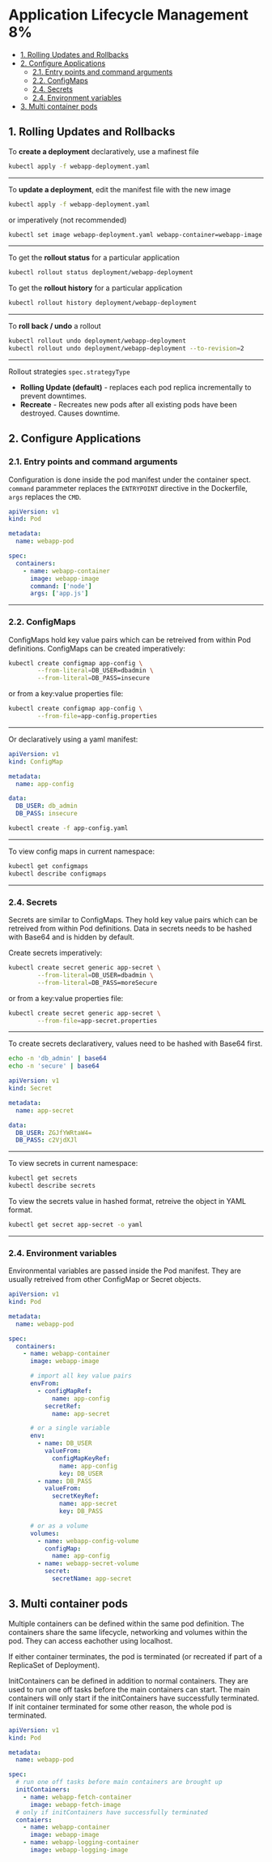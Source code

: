 # Application Lifecycle Management 8%

- [1. Rolling Updates and Rollbacks](#1-rolling-updates-and-rollbacks)
- [2. Configure Applications](#2-configure-applications)
  - [2.1. Entry points and command arguments](#21-entry-points-and-command-arguments)
  - [2.2. ConfigMaps](#22-configmaps)
  - [2.4. Secrets](#24-secrets)
  - [2.4. Environment variables](#24-environment-variables)
- [3. Multi container pods](#3-multi-container-pods)

## 1. Rolling Updates and Rollbacks

To **create a deployment** declaratively, use a mafinest file

```bash
kubectl apply -f webapp-deployment.yaml
```

---

To **update a deployment**, edit the manifest file with the new image

```bash
kubectl apply -f webapp-deployment.yaml
```

or imperatively (not recommended)

```bash
kubectl set image webapp-deployment.yaml webapp-container=webapp-image:2.0
```

---

To get the **rollout status** for a particular application

```bash
kubectl rollout status deployment/webapp-deployment
```

To get the **rollout history** for a particular application

```bash
kubectl rollout history deployment/webapp-deployment
```

---

To **roll back / undo** a rollout

```bash
kubectl rollout undo deployment/webapp-deployment
kubectl rollout undo deployment/webapp-deployment --to-revision=2
```

---

Rollout strategies `spec.strategyType`

- **Rolling Update (default)** - replaces each pod replica incrementally to prevent downtimes.
- **Recreate** - Recreates new pods after all existing pods have been destroyed. Causes downtime.

## 2. Configure Applications

### 2.1. Entry points and command arguments

Configuration is done inside the pod manifest under the container spect. `command` parammeter replaces the `ENTRYPOINT` directive in the Dockerfile, `args` replaces the `CMD`.

```yaml
apiVersion: v1
kind: Pod

metadata:
  name: webapp-pod

spec:
  containers:
    - name: webapp-container
      image: webapp-image
      command: ['node']
      args: ['app.js']
```

---

### 2.2. ConfigMaps

ConfigMaps hold key value pairs which can be retreived from within Pod definitions. ConfigMaps can be created imperatively:

```bash
kubectl create configmap app-config \
        --from-literal=DB_USER=dbadmin \
        --from-literal=DB_PASS=insecure
```

or from a key:value properties file:

```bash
kubectl create configmap app-config \
        --from-file=app-config.properties
```

---

Or declaratively using a yaml manifest:

```yaml
apiVersion: v1
kind: ConfigMap

metadata:
  name: app-config

data:
  DB_USER: db_admin
  DB_PASS: insecure
```

```bash
kubectl create -f app-config.yaml
```

---

To view config maps in current namespace:

```bash
kubectl get configmaps
kubectl describe configmaps
```

---

### 2.4. Secrets

Secrets are similar to ConfigMaps. They hold key value pairs which can be retreived from within Pod definitions. Data in secrets needs to be hashed with Base64 and is hidden by default.

Create secrets imperatively:

```bash
kubectl create secret generic app-secret \
        --from-literal=DB_USER=dbadmin \
        --from-literal=DB_PASS=moreSecure
```

or from a key:value properties file:

```bash
kubectl create secret generic app-secret \
        --from-file=app-secret.properties
```

---

To create secrets declarativery, values need to be hashed with Base64 first.

```bash
echo -n 'db_admin' | base64
echo -n 'secure' | base64
```

```yaml
apiVersion: v1
kind: Secret

metadata:
  name: app-secret

data:
  DB_USER: ZGJfYWRtaW4=
  DB_PASS: c2VjdXJl
```

---

To view secrets in current namespace:

```bash
kubectl get secrets
kubectl describe secrets
```

To view the secrets value in hashed format, retreive the object in YAML format.

```bash
kubectl get secret app-secret -o yaml
```

---

### 2.4. Environment variables

Environmental variables are passed inside the Pod manifest. They are usually retreived from other ConfigMap or Secret objects.

```yaml
apiVersion: v1
kind: Pod

metadata:
  name: webapp-pod

spec:
  containers:
    - name: webapp-container
      image: webapp-image

      # import all key value pairs
      envFrom:
        - configMapRef:
            name: app-config
          secretRef:
            name: app-secret

      # or a single variable
      env:
        - name: DB_USER
          valueFrom:
            configMapKeyRef:
              name: app-config
              key: DB_USER
        - name: DB_PASS
          valueFrom:
            secretKeyRef:
              name: app-secret
              key: DB_PASS

      # or as a volume
      volumes:
        - name: webapp-config-volume
          configMap:
            name: app-config
        - name: webapp-secret-volume
          secret:
            secretName: app-secret
```

## 3. Multi container pods

Multiple containers can be defined within the same pod definition. The containers share the same lifecycle, networking and volumes within the pod. They can access eachother using localhost.

If either container terminates, the pod is terminated (or recreated if part of a ReplicaSet of Deployment).

InitContainers can be defined in addition to normal containers. They are used to run one off tasks before the main containers can start. The main containers will only start if the initContainers have successfully terminated. If init container terminated for some other reason, the whole pod is terminated.

```yaml
apiVersion: v1
kind: Pod

metadata:
  name: webapp-pod

spec:
  # run one off tasks before main containers are brought up
  initContainers:
    - name: webapp-fetch-container
      image: webapp-fetch-image
  # only if initContainers have successfully terminated
  contaiers:
    - name: webapp-container
      image: webapp-image
    - name: webapp-logging-container
      image: webapp-logging-image
```
